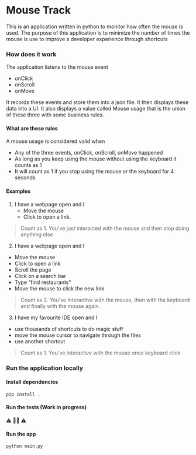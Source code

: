 # Mouse Track

This is an application written in python to monitor how often the mouse is used.
The purpose of this application is to minimize the number of times the mouse is use to improve a developer experience through shortcuts


### How does it work
The application listens to the mouse event
- onClick
- onScroll
- onMove

It records these events and store them into a json file.
It then displays these data into a UI.
It also displays a value called Mouse usage that is the union of these three with some business rules. 

#### What are these rules
A mouse usage is considered valid when
- Any of the three events, onClick, onScroll, onMove happened 
- As long as you keep using the mouse without using the keyboard it counts as 1
- It will count as 1 if you stop using the mouse or the keyboard for 4 seconds

#### Examples
1. I have a webpage open and I 
   - Move the mouse 
   - Click to open a link.
> Count as 1.
> You've just interacted with the mouse and then stop doing anything else

2. I have a webpage open and I
 - Move the mouse
 - Click to open a link
 - Scroll the page
 - Click on a search bar
 - Type "find restaurants"
 - Move the mouse to click the new link

> Count as 2.
> You've interactive with the mouse, then with the keyboard and finally with the mouse again.

3. I have my favourite IDE open and I
 - use thousands of shortcuts to do magic stuff 
 - move the mouse cursor to navigate through the files
 - use another shortcut
> Count as 1.
> You've interactive with the mouse once keyboard click

### Run the application locally

#### Install dependencies
```pip install .```

#### Run the tests (Work in progress)
⚠️ 👷👷 ⚠️    

#### Run the app
```python main.py ```